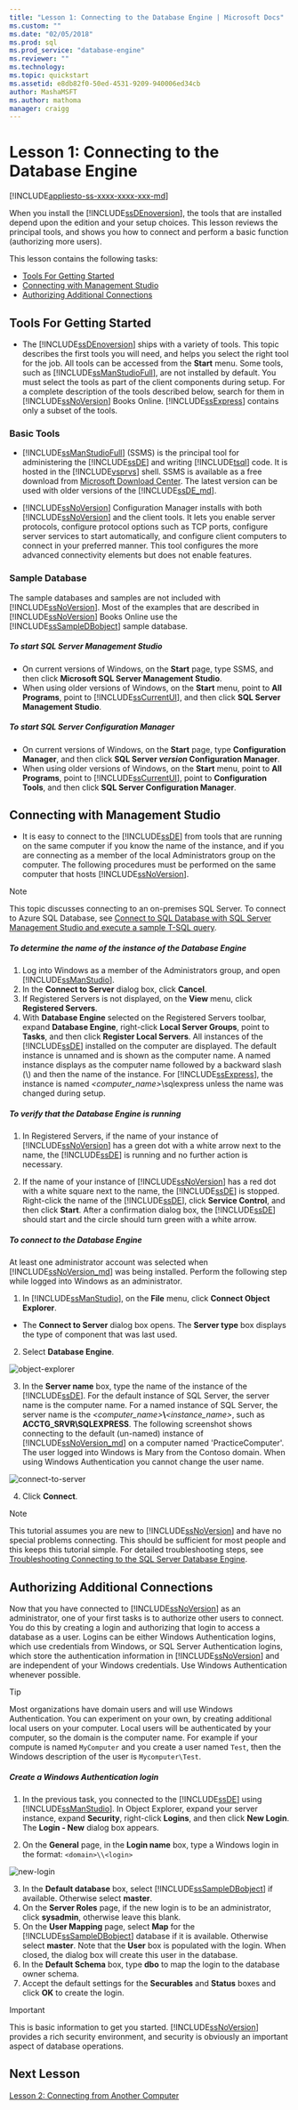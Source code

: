 ```yaml
---
title: "Lesson 1: Connecting to the Database Engine | Microsoft Docs"
ms.custom: ""
ms.date: "02/05/2018"
ms.prod: sql
ms.prod_service: "database-engine"
ms.reviewer: ""
ms.technology: 
ms.topic: quickstart
ms.assetid: e8db82f0-50ed-4531-9209-940006ed34cb
author: MashaMSFT
ms.author: mathoma
manager: craigg
---
```

# Lesson 1: Connecting to the Database Engine
[!INCLUDE[appliesto-ss-xxxx-xxxx-xxx-md](../includes/appliesto-ss-xxxx-xxxx-xxx-md.md)]

When you install the [!INCLUDE[ssDEnoversion](../includes/ssdenoversion-md.md)], the tools that are installed depend upon the edition and your setup choices. This lesson reviews the principal tools, and shows you how to connect and perform a basic function (authorizing more users).  

This lesson contains the following tasks:  
- [Tools For Getting Started](#tools)  
- [Connecting with Management Studio](#connect)  
- [Authorizing Additional Connections](#additional) 

## <a name="tools">Tools For Getting Started</a> 
- The [!INCLUDE[ssDEnoversion](../includes/ssdenoversion-md.md)] ships with a variety of tools. This topic describes the first tools you will need, and helps you select the right tool for the job. All tools can be accessed from the **Start** menu. Some tools, such as [!INCLUDE[ssManStudioFull](../includes/ssmanstudiofull-md.md)], are not installed by default. You must select the tools as part of the client components during setup. For a complete description of the tools described below, search for them in [!INCLUDE[ssNoVersion](../includes/ssnoversion-md.md)] Books Online. [!INCLUDE[ssExpress](../includes/ssexpress-md.md)] contains only a subset of the tools.  

### Basic Tools
- [!INCLUDE[ssManStudioFull](../includes/ssmanstudiofull-md.md)] (SSMS) is the principal tool for administering the [!INCLUDE[ssDE](../includes/ssde-md.md)] and writing [!INCLUDE[tsql](../includes/tsql-md.md)] code. It is hosted in the [!INCLUDE[vsprvs](../includes/vsprvs-md.md)] shell. SSMS is available as a free download from [Microsoft Download Center](https://msdn.microsoft.com/library/mt238290.aspx). The latest version can be used with older versions of the [!INCLUDE[ssDE_md](../includes/ssde-md.md)].  

- [!INCLUDE[ssNoVersion](../includes/ssnoversion-md.md)] Configuration Manager installs with both [!INCLUDE[ssNoVersion](../includes/ssnoversion-md.md)] and the client tools. It lets you enable server protocols, configure protocol options such as TCP ports, configure server services to start automatically, and configure client computers to connect in your preferred manner. This tool configures the more advanced connectivity elements but does not enable features.  

### Sample Database
The sample databases and samples are not included with [!INCLUDE[ssNoVersion](../includes/ssnoversion-md.md)]. Most of the examples that are described in [!INCLUDE[ssNoVersion](../includes/ssnoversion-md.md)] Books Online use the [!INCLUDE[ssSampleDBobject](../includes/sssampledbobject-md.md)] sample database.  

##### To start SQL Server Management Studio
- On current versions of Windows, on the **Start** page, type SSMS, and then click **Microsoft SQL Server Management Studio**.  
- When using older versions of Windows, on the **Start** menu, point to **All Programs**, point to [!INCLUDE[ssCurrentUI](../includes/sscurrentui-md.md)], and then click **SQL Server Management Studio**.  

##### To start SQL Server Configuration Manager  
- On current versions of Windows, on the **Start** page, type **Configuration Manager**, and then click **SQL Server *version* Configuration Manager**.   
- When using older versions of Windows, on the **Start** menu, point to **All Programs**, point to [!INCLUDE[ssCurrentUI](../includes/sscurrentui-md.md)], point to **Configuration Tools**, and then click **SQL Server Configuration Manager**.  

## <a name="connect"></a>Connecting with Management Studio  
- It is easy to connect to the [!INCLUDE[ssDE](../includes/ssde-md.md)] from tools that are running on the same computer if you know the name of the instance, and if you are connecting as a member of the local Administrators group on the computer. The following procedures must be performed on the same computer that hosts [!INCLUDE[ssNoVersion](../includes/ssnoversion-md.md)].  

> [!NOTE]  
> This topic discusses connecting to an on-premises SQL Server. To connect to Azure SQL Database, see [Connect to SQL Database with SQL Server Management Studio and execute a sample T-SQL query](https://azure.microsoft.com/documentation/articles/sql-database-connect-query-ssms/).  

##### To determine the name of the instance of the Database Engine  

1.  Log into Windows as a member of the Administrators group, and open [!INCLUDE[ssManStudio](../includes/ssmanstudio-md.md)].  
2.  In the **Connect to Server** dialog box, click **Cancel**.  
3.  If Registered Servers is not displayed, on the **View** menu, click **Registered Servers**.
4.  With **Database Engine** selected on the Registered Servers toolbar, expand **Database Engine**, right-click **Local Server Groups**, point to **Tasks**, and then click **Register Local Servers**. All instances of the [!INCLUDE[ssDE](../includes/ssde-md.md)] installed on the computer are displayed. The default instance is unnamed and is shown as the computer name. A named instance displays as the computer name followed by a backward slash (\\) and then the name of the instance. For [!INCLUDE[ssExpress](../includes/ssexpress-md.md)], the instance is named *<computer_name>*\sqlexpress unless the name was changed during setup.  

##### To verify that the Database Engine is running

1.  In Registered Servers, if the name of your instance of [!INCLUDE[ssNoVersion](../includes/ssnoversion-md.md)] has a green dot with a white arrow next to the name, the [!INCLUDE[ssDE](../includes/ssde-md.md)] is running and no further action is necessary.  

2.  If the name of your instance of [!INCLUDE[ssNoVersion](../includes/ssnoversion-md.md)] has a red dot with a white square next to the name, the [!INCLUDE[ssDE](../includes/ssde-md.md)] is stopped. Right-click the name of the [!INCLUDE[ssDE](../includes/ssde-md.md)], click **Service Control**, and then click **Start**. After a confirmation dialog box, the [!INCLUDE[ssDE](../includes/ssde-md.md)] should start and the circle should turn green with a white arrow.  

##### To connect to the Database Engine  

At least one administrator account was selected when [!INCLUDE[ssNoVersion_md](../includes/ssnoversion-md.md)] was being installed. Perform the following step while logged into Windows as an administrator.

1.  In [!INCLUDE[ssManStudio](../includes/ssmanstudio-md.md)], on the **File** menu, click **Connect Object Explorer**. 
- The **Connect to Server** dialog box opens. The **Server type** box displays the type of component that was last used.  

2.  Select **Database Engine**.

![object-explorer](../relational-databases/media/object-explorer.png)

3.  In the **Server name** box, type the name of the instance of the [!INCLUDE[ssDE](../includes/ssde-md.md)]. For the default instance of SQL Server, the server name is the computer name. For a named instance of SQL Server, the server name is the _\<computer_name\>_**\\**_\<instance_name\>_, such as **ACCTG_SRVR\SQLEXPRESS**. The following screenshot shows connecting to the default (un-named) instance of [!INCLUDE[ssNoVersion_md](../includes/ssnoversion-md.md)] on a computer named 'PracticeComputer'. The user logged into Windows is Mary from the Contoso domain. When using Windows Authentication you cannot change the user name. 

![connect-to-server](../relational-databases/media/connect-to-server.png)

4.  Click **Connect**.

> [!NOTE]
> This tutorial assumes you are new to [!INCLUDE[ssNoVersion](../includes/ssnoversion-md.md)] and have no special problems connecting. This should be sufficient for most people and this keeps this tutorial simple. For detailed troubleshooting steps, see [Troubleshooting Connecting to the SQL Server Database Engine](../database-engine/configure-windows/troubleshoot-connecting-to-the-sql-server-database-engine.md). 

## <a name="additional"></a>Authorizing Additional Connections  
Now that you have connected to [!INCLUDE[ssNoVersion](../includes/ssnoversion-md.md)] as an administrator, one of your first tasks is to authorize other users to connect. You do this by creating a login and authorizing that login to access a database as a user. Logins can be either Windows Authentication logins, which use credentials from Windows, or SQL Server Authentication logins, which store the authentication information in [!INCLUDE[ssNoVersion](../includes/ssnoversion-md.md)] and are independent of your Windows credentials. Use Windows Authentication whenever possible.

> [!TIP]
> Most organizations have domain users and will use Windows Authentication. You can experiment on your own, by creating additional local users on your computer. Local users will be authenticated by your computer, so the domain is the computer name. For example if your compute is named `MyComputer` and you create a user named `Test`, then the Windows description of the user is `Mycomputer\Test`.  

##### Create a Windows Authentication login 

1.  In the previous task, you connected to the [!INCLUDE[ssDE](../includes/ssde-md.md)] using [!INCLUDE[ssManStudio](../includes/ssmanstudio-md.md)]. In Object Explorer, expand your server instance, expand **Security**, right-click **Logins**, and then click **New Login**. The **Login - New** dialog box appears.  

2.  On the **General** page, in the **Login name** box, type a Windows login in the format: `<domain>\\<login>`

![new-login](../relational-databases/media/new-login.png)

3.  In the **Default database** box, select [!INCLUDE[ssSampleDBobject](../includes/sssampledbobject-md.md)] if available. Otherwise select **master**.  
4.  On the **Server Roles** page, if the new login is to be an administrator, click **sysadmin**, otherwise leave this blank.  
5.  On the **User Mapping** page, select **Map** for the [!INCLUDE[ssSampleDBobject](../includes/sssampledbobject-md.md)] database if it is available. Otherwise select **master**. Note that the **User** box is populated with the login. When closed, the dialog box will create this user in the database.  
6.  In the **Default Schema** box, type **dbo** to map the login to the database owner schema.   
7.  Accept the default settings for the **Securables** and **Status** boxes and click **OK** to create the login.  

> [!IMPORTANT]  
> This is basic information to get you started. [!INCLUDE[ssNoVersion](../includes/ssnoversion-md.md)] provides a rich security environment, and security is obviously an important aspect of database operations.  

## Next Lesson  
[Lesson 2: Connecting from Another Computer](../relational-databases/lesson-2-connecting-from-another-computer.md)    
  
